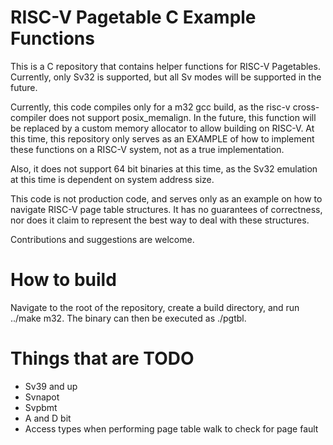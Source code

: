 # RISC-V Pagetable C Example Functions
This is a C repository that contains helper functions for RISC-V Pagetables. Currently, only Sv32 is supported, but all Sv modes will be supported in the future.

Currently, this code compiles only for a m32 gcc build, as the risc-v cross-compiler does not support posix_memalign. In the future, this function will be replaced by a custom memory allocator to allow building on RISC-V. At this time, this repository only serves as an EXAMPLE of how to implement these functions on a RISC-V system, not as a true implementation.

Also, it does not support 64 bit binaries at this time, as the Sv32 emulation at this time is dependent on system address size.

This code is not production code, and serves only as an example on how to navigate RISC-V page table structures. It has no guarantees of correctness, nor does it claim to represent the best way to deal with these structures.

Contributions and suggestions are welcome.

# How to build
Navigate to the root of the repository, create a build directory, and run ../make m32. The binary can then be executed as ./pgtbl.

# Things that are TODO
* Sv39 and up
* Svnapot
* Svpbmt
* A and D bit
* Access types when performing page table walk to check for page fault
